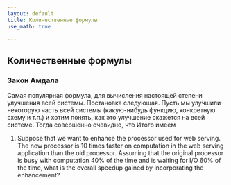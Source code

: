 ```yaml
---
layout: default
title: Количественные формулы
use_math: true

---
```


## Количественные формулы

### Закон Амдала
Самая популярная формула, для вычисления настоящей степени улучшения всей системы.
Постановка следующая.
Пусть мы улучшили некоторую часть всей системы \(какую-нибудь функцию, конкретную схему и т.п.\)
и хотим понять, как это улучшение скажется на всей системе.
Тогда совершенно очевидно, что
Итого имеем

1. Suppose that we want to enhance the processor used for web serving. The new
processor is 10 times faster on computation in the web serving application than
the old processor. Assuming that the original processor is busy with computation
40% of the time and is waiting for I/O 60% of the time, what is the overall speedup
gained by incorporating the enhancement?

